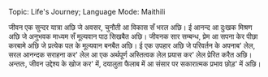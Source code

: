 Topic: Life's Journey; Language Mode: Maithili

जीवन एक सुन्दर यात्रा अछि जे अवसर, चुनौती आ विकास सँ भरल अछि। ई आनन्द आ दुःखक मिश्रण अछि जे अनुभवक माध्यम सँ मूल्यवान पाठ सिखबैत अछि। जीवनक सार सम्बन्ध, प्रेम आ सपना केर पीछा करबामे अछि जे प्रत्येक पल के मूल्यवान बनबैत अछि। ई एक उपहार अछि जे परिवर्तन के अपनाब' लेल, सरल आनन्दक सराहना कर' लेल आ एक अर्थपूर्ण अस्तित्वक लेल प्रयास कर' लेल प्रेरित करैत अछि। अन्ततः, जीवन उद्देश्य के खोज कर' में, दयालुता फैलाब में आ संसार पर सकारात्मक प्रभाव छोड़' में अछि।